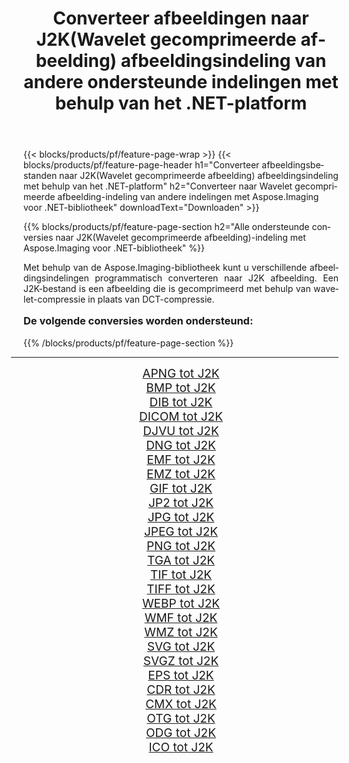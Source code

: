 ﻿---
title: Converteer afbeeldingen naar J2K(Wavelet gecomprimeerde afbeelding) afbeeldingsindeling van andere ondersteunde indelingen met behulp van het .NET-platform 
weight: 3920
url: /nl/net/conversion/to/j2k/ 
lang: nl
langdirlevel: 2
locales: zh-hans,ja,it,ru,de,es,fr,nl,id,lt,pl,pt,vi,tr,ko,zh-hant,ar,hi,th,sv,cs,uk,he
description: Met Aspose.Imaging voor .NET-bibliotheek is het eenvoudig om te converteren naar J2K(Wavelet gecomprimeerde afbeelding) vanuit andere ondersteunde afbeeldingsindelingen
---

{{< blocks/products/pf/feature-page-wrap >}}
{{< blocks/products/pf/feature-page-header h1="Converteer afbeeldingsbestanden naar J2K(Wavelet gecomprimeerde afbeelding) afbeeldingsindeling met behulp van het .NET-platform" h2="Converteer naar Wavelet gecomprimeerde afbeelding-indeling van andere indelingen met Aspose.Imaging voor .NET-bibliotheek" downloadText="Downloaden" >}}


{{% blocks/products/pf/feature-page-section  h2="Alle ondersteunde conversies naar J2K(Wavelet gecomprimeerde afbeelding)-indeling met Aspose.Imaging voor .NET-bibliotheek" %}}
<p align=justify>Met behulp van de Aspose.Imaging-bibliotheek kunt u verschillende afbeeldingsindelingen programmatisch converteren naar J2K afbeelding. Een J2K-bestand is een afbeelding die is gecomprimeerd met behulp van wavelet-compressie in plaats van DCT-compressie.</p>
<h3 style="margin-top:16px;">
De volgende conversies worden ondersteund:
</h3>
{{% /blocks/products/pf/feature-page-section %}}
<div class="container-fluid productfamilypage bg-gray">
    <div class="convertypes bg-gray agp-content section">
        <div class="container">
		<hr style="margin-left:-20px;"/>
		<div class="row other-converters" style="gap: 10px;font-size: 19px;text-align:center;">
		    <div class='col-md-3 other-converter remove-lp remove-rp'><a href="/imaging/nl/net/conversion/apng-to-j2k/" style="padding:15px;">APNG tot J2K</a></div>
<div class='col-md-3 other-converter remove-lp remove-rp'><a href="/imaging/nl/net/conversion/bmp-to-j2k/" style="padding:15px;">BMP tot J2K</a></div>
<div class='col-md-3 other-converter remove-lp remove-rp'><a href="/imaging/nl/net/conversion/dib-to-j2k/" style="padding:15px;">DIB tot J2K</a></div>
<div class='col-md-3 other-converter remove-lp remove-rp'><a href="/imaging/nl/net/conversion/dicom-to-j2k/" style="padding:15px;">DICOM tot J2K</a></div>
<div class='col-md-3 other-converter remove-lp remove-rp'><a href="/imaging/nl/net/conversion/djvu-to-j2k/" style="padding:15px;">DJVU tot J2K</a></div>
<div class='col-md-3 other-converter remove-lp remove-rp'><a href="/imaging/nl/net/conversion/dng-to-j2k/" style="padding:15px;">DNG tot J2K</a></div>
<div class='col-md-3 other-converter remove-lp remove-rp'><a href="/imaging/nl/net/conversion/emf-to-j2k/" style="padding:15px;">EMF tot J2K</a></div>
<div class='col-md-3 other-converter remove-lp remove-rp'><a href="/imaging/nl/net/conversion/emz-to-j2k/" style="padding:15px;">EMZ tot J2K</a></div>
<div class='col-md-3 other-converter remove-lp remove-rp'><a href="/imaging/nl/net/conversion/gif-to-j2k/" style="padding:15px;">GIF tot J2K</a></div>
<div class='col-md-3 other-converter remove-lp remove-rp'><a href="/imaging/nl/net/conversion/jp2-to-j2k/" style="padding:15px;">JP2 tot J2K</a></div>
<div class='col-md-3 other-converter remove-lp remove-rp'><a href="/imaging/nl/net/conversion/jpg-to-j2k/" style="padding:15px;">JPG tot J2K</a></div>
<div class='col-md-3 other-converter remove-lp remove-rp'><a href="/imaging/nl/net/conversion/jpeg-to-j2k/" style="padding:15px;">JPEG tot J2K</a></div>
<div class='col-md-3 other-converter remove-lp remove-rp'><a href="/imaging/nl/net/conversion/png-to-j2k/" style="padding:15px;">PNG tot J2K</a></div>
<div class='col-md-3 other-converter remove-lp remove-rp'><a href="/imaging/nl/net/conversion/tga-to-j2k/" style="padding:15px;">TGA tot J2K</a></div>
<div class='col-md-3 other-converter remove-lp remove-rp'><a href="/imaging/nl/net/conversion/tif-to-j2k/" style="padding:15px;">TIF tot J2K</a></div>
<div class='col-md-3 other-converter remove-lp remove-rp'><a href="/imaging/nl/net/conversion/tiff-to-j2k/" style="padding:15px;">TIFF tot J2K</a></div>
<div class='col-md-3 other-converter remove-lp remove-rp'><a href="/imaging/nl/net/conversion/webp-to-j2k/" style="padding:15px;">WEBP tot J2K</a></div>
<div class='col-md-3 other-converter remove-lp remove-rp'><a href="/imaging/nl/net/conversion/wmf-to-j2k/" style="padding:15px;">WMF tot J2K</a></div>
<div class='col-md-3 other-converter remove-lp remove-rp'><a href="/imaging/nl/net/conversion/wmz-to-j2k/" style="padding:15px;">WMZ tot J2K</a></div>
<div class='col-md-3 other-converter remove-lp remove-rp'><a href="/imaging/nl/net/conversion/svg-to-j2k/" style="padding:15px;">SVG tot J2K</a></div>
<div class='col-md-3 other-converter remove-lp remove-rp'><a href="/imaging/nl/net/conversion/svgz-to-j2k/" style="padding:15px;">SVGZ tot J2K</a></div>
<div class='col-md-3 other-converter remove-lp remove-rp'><a href="/imaging/nl/net/conversion/eps-to-j2k/" style="padding:15px;">EPS tot J2K</a></div>
<div class='col-md-3 other-converter remove-lp remove-rp'><a href="/imaging/nl/net/conversion/cdr-to-j2k/" style="padding:15px;">CDR tot J2K</a></div>
<div class='col-md-3 other-converter remove-lp remove-rp'><a href="/imaging/nl/net/conversion/cmx-to-j2k/" style="padding:15px;">CMX tot J2K</a></div>
<div class='col-md-3 other-converter remove-lp remove-rp'><a href="/imaging/nl/net/conversion/otg-to-j2k/" style="padding:15px;">OTG tot J2K</a></div>
<div class='col-md-3 other-converter remove-lp remove-rp'><a href="/imaging/nl/net/conversion/odg-to-j2k/" style="padding:15px;">ODG tot J2K</a></div>
<div class='col-md-3 other-converter remove-lp remove-rp'><a href="/imaging/nl/net/conversion/ico-to-j2k/" style="padding:15px;">ICO tot J2K</a></div>
                </div>
        </div>
    </div>
</div>
<br/>

